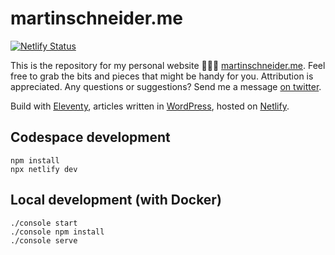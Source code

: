 # martinschneider.me

[![Netlify Status](https://api.netlify.com/api/v1/badges/2f543e4c-8bfa-4713-a062-64c79ddac084/deploy-status)](https://app.netlify.com/sites/musing-tereshkova-8654a8/deploys)

This is the repository for my personal website 👨🏼‍💻 [martinschneider.me](https://martinschneider.me).
Feel free to grab the bits and pieces that might be handy for you. Attribution is appreciated.
Any questions or suggestions? Send me a message [on twitter](https://twitter.com/schneyra).

Build with [Eleventy](https://www.11ty.dev/), articles written in [WordPress](https://wordpress.org/), hosted on [Netlify](https://www.netlify.com/).

## Codespace development

    npm install
    npx netlify dev

## Local development (with Docker)

    ./console start
    ./console npm install
    ./console serve
